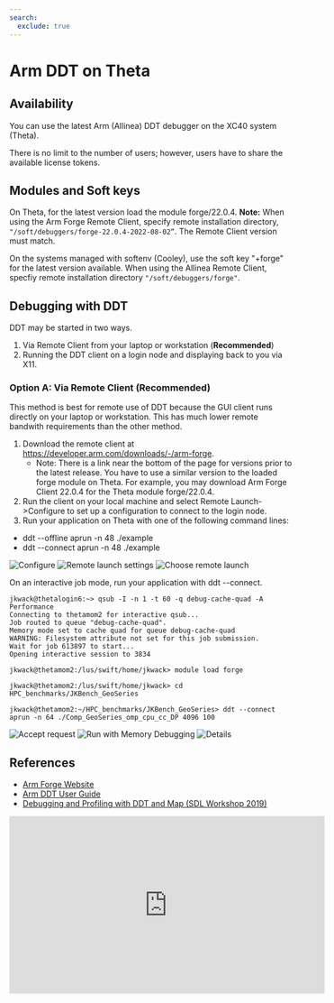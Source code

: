 ```yaml
---
search:
  exclude: true
---
```


# Arm DDT on Theta
## Availability
You can use the latest Arm (Allinea) DDT debugger on the XC40 system (Theta).

There is no limit to the number of users; however, users have to share the available license tokens.

## Modules and Soft keys
On Theta, for the latest version load the module forge/22.0.4. 
**Note:** When using the Arm Forge Remote Client, specify remote installation directory, ```"/soft/debuggers/forge-22.0.4-2022-08-02”```. The Remote Client version must match.

On the systems managed with softenv (Cooley), use the soft key "+forge" for the latest version available. When using the Allinea Remote Client, specfiy remote installation directory ```"/soft/debuggers/forge"```.

## Debugging with DDT
DDT may be started in two ways.

1. Via Remote Client from your laptop or workstation (**Recommended**)
2. Running the DDT client on a login node and displaying back to you via X11.

### Option A: Via Remote Client (**Recommended**)
This method is best for remote use of DDT because the GUI client runs directly on your laptop or workstation. This has much lower remote bandwith requirements than the other method.

1. Download the remote client at https://developer.arm.com/downloads/-/arm-forge. 
   - Note: There is a link near the bottom of the page for versions prior to the latest release. You have to use a similar version to the loaded forge module on Theta. For example, you may download Arm Forge Client 22.0.4 for the Theta module forge/22.0.4. 
2. Run the client on your local machine and select Remote Launch->Configure to set up a configuration to connect to the login node.
3. Run your application on Theta with one of the following command lines:
  - ddt --offline aprun -n 48 ./example
  - ddt --connect aprun -n 48 ./example



![Configure](files/DDT_01_configure.png)
![Remote launch settings](files/DDT_02_Remote_launch_settings.png)
![Choose remote launch](files/DDT_03_Choose_remote_launch.png)

<!-- <p align = "center">
  <img src="files/DDT_01_configure.png" width="700"/>
</p>
<p align = "center">
  Configure
</p>

<p align = "center">
  <img src="files/DDT_02_Remote_launch_settings.png" width="700"/>
</p>
<p align = "center">
  Remote launch settings
</p>

<p align = "center">
  <img src="files/DDT_03_Choose_remote_launch.png" width="700"/>
</p>
<p align = "center">
  Choose remote launch
</p> -->



On an interactive job mode, run your application with ddt --connect.
```
jkwack@thetalogin6:~> qsub -I -n 1 -t 60 -q debug-cache-quad -A Performance
Connecting to thetamom2 for interactive qsub...
Job routed to queue "debug-cache-quad".
Memory mode set to cache quad for queue debug-cache-quad
WARNING: Filesystem attribute not set for this job submission.
Wait for job 613897 to start...
Opening interactive session to 3834

jkwack@thetamom2:/lus/swift/home/jkwack> module load forge

jkwack@thetamom2:/lus/swift/home/jkwack> cd HPC_benchmarks/JKBench_GeoSeries

jkwack@thetamom2:~/HPC_benchmarks/JKBench_GeoSeries> ddt --connect aprun -n 64 ./Comp_GeoSeries_omp_cpu_cc_DP 4096 100

```

![Accept request](files/DDT_04_Accept_request.png)
![Run with Memory Debugging](files/DDT_06_Run_w_Memory_Debugging.png)
![Details](files/DDT_07_Details.png)

<!-- <figure markdown>
  ![Accept request](files/DDT_04_Accept_request.png){ width="700" }
  <figcaption>Accept request</figcaption>
</figure>

<figure markdown>
  ![Run](files/DDT_06_Run_w_Memory_Debugging.png){ width="700" }
  <figcaption>Run with Memory Debugging</figcaption>
</figure>

<figure markdown>
  ![Details](files/DDT_07_Details.png){ width="700" }
  <figcaption>Details</figcaption>
</figure> -->

## References
- [Arm Forge Website](https://www.arm.com/products/development-tools/server-and-hpc/forge)
- [Arm DDT User Guide](https://developer.arm.com/docs/101136/2002/ddt)
- [Debugging and Profiling with DDT and Map (SDL Workshop 2019)](https://www.alcf.anl.gov/sites/default/files/2020-03/Hulguin_SDL_10_2019_Arm_DDT_Map.pdf)

<iframe width="560" height="315" src="https://www.youtube.com/embed/fg-6yFZI25o" title="YouTube video player" frameborder="0" allow="accelerometer; autoplay; clipboard-write; encrypted-media; gyroscope; picture-in-picture" allowfullscreen></iframe>
